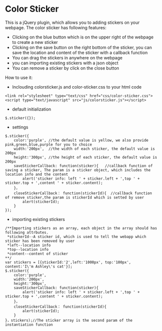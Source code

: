 # Color Sticker

This is a jQuery plugin, which allows you to adding stickers on your webpage.
The color sticker has following features:
  - Clicking on the blue button which is on the upper right of the webpage to create a new sticker
  - Clicking on the save button on the right bottom of the sticker, you can save the location and content of the sticker with a callback function
  - You can drag the stickers in anywhere on the webpage
  - you can importing existing stickers with a json object
  - You can remove a sticker by click on the close button

How to use it:<br/>
  - Inclouding colorsticker.js and color-sticker.css to your html code<br/>
```
<link rel="stylesheet" type="text/css" href="css/color-sticker.css">
<script type="text/javascript" src="js/colorsticker.js"></script>
```
  - default initialization
```
$.sticker({});
```
  - settings
```
$.sticker({
	color:'purple', //the default value is yellow, we also provide pink,green,blue,purple for you to choice
	width:'200px',  //the width of each sticker, the default value is 200px
	height:'300px', //the height of each sticker, the default value is 200px
	saveStickerCallback: function(sticker){   //callback function of saving a sticker, The param is a sticker object, which includes the location info and the content
		alert('sticker info: left ' + sticker.left + ',top ' + sticker.top + ',content ' + sticker.content);
	}，
	closeStickerCallback： function(stickerId){  //callback function of remove sticker,the param is stickerId which is setted by user
		alert(stickerId);
	}
});
```
  - importing existing stickers
```
/**Importing stickers as an array, each object in the array should has following attrbutes.
 *stickerId--A sticker id, which is used to tell the webapp which sticker has been removed by user
 *left--location info
 *top--location info
 *content--content of sticker
**/
var stickers = [{stickerId:'2',left:'1000px', top:'100px', content:'I\'m Ashley\'s cat'}];
$.sticker({
	color:'purple', 
	width:'200px',  
	height:'300px', 
	saveStickerCallback: function(sticker){   
		alert('sticker info: left ' + sticker.left + ',top ' + sticker.top + ',content ' + sticker.content);
	}，
	closeStickerCallback： function(stickerId){  
		alert(stickerId);
	}
}，stickers);//The sticker array is the second param of the instantiation function
```
